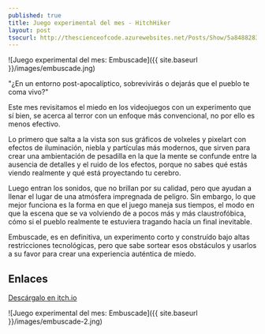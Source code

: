 ```yaml
---
published: true
title: Juego experimental del mes - HitchHiker
layout: post
tsocurl: http://thescienceofcode.azurewebsites.net/Posts/Show/5a8488283e67159cc4ecfdf8
---
```

![Juego experimental del mes: Embuscade]({{ site.baseurl }}/images/embuscade.jng)

"¿En un entorno post-apocalíptico, sobrevivirás o dejarás que el pueblo te coma vivo?" 
<!--more-->

Este mes revisitamos el miedo en los videojuegos con un experimento que sí bien, se acerca al terror con un enfoque más convencional, no por ello es menos efectivo.

Lo primero que salta a la vista son sus gráficos de volxeles y pixelart con efectos de iluminación, niebla y partículas más modernos, que sirven para crear una ambientación de pesadilla en la que la mente se confunde entre  la ausencia de detalles y el ruido de los efectos, porque no sabes qué estás viendo realmente y qué está proyectando tu cerebro.

Luego entran los sonidos, que no brillan por su calidad, pero que ayudan a llenar el lugar de una atmósfera impregnada de peligro. Sin embargo, lo que mejor funciona es la forma en que el juego maneja sus tiempos, el modo en que la escena que se va volviendo de a pocos más y más claustrofóbica, cómo si el pueblo realmente te estuviera tragando hacía un final inevitable. 

Embuscade, es en definitiva, un experimento corto y construído bajo altas restricciones tecnológicas, pero que sabe sortear esos obstáculos y usarlos a su favor para crear una experiencia auténtica de miedo.


## Enlaces

[Descárgalo en itch.io](https://maxparata.itch.io/embuscade)

![Juego experimental del mes: Embuscade]({{ site.baseurl }}/images/embuscade-2.jng)

